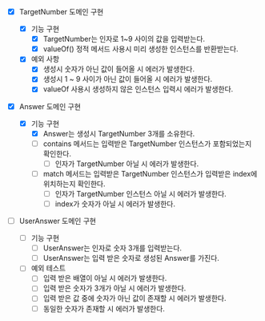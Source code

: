 - [x] TargetNumber 도메인 구현

  - [x] 기능 구현
    - [x] TargetNumber는 인자로 1~9 사이의 값을 입력받는다.
    - [x] valueOf() 정적 메서드 사용시 미리 생성한 인스턴스를 반환받는다.
  - [x] 예외 사항
    - [x] 생성시 숫자가 아닌 값이 들어올 시 에러가 발생한다.
    - [x] 생성시 1 ~ 9 사이가 아닌 값이 들어올 시 에러가 발생한다.
    - [x] valueOf 사용시 생성하지 않은 인스턴스 입력시 에러가 발생한다.

- [x] Answer 도메인 구현

  - [x] 기능 구현
    - [x] Answer는 생성시 TargetNumber 3개를 소유한다.
    - [ ] contains 메서드는 입력받은 TargetNumber 인스턴스가 포함되었는지 확인한다.
      - [ ] 인자가 TargetNumber 아닐 시 에러가 발생한다.
    - [ ] match 메서드는 입력받은 TargetNumber 인스턴스가 입력받은 index에 위치하는지 확인한다.
      - [ ] 인자가 TargetNumber 인스턴스 아닐 시 에러가 발생한다.
      - [ ] index가 숫자가 아닐 시 에러가 발생한다.

- [ ] UserAnswer 도메인 구현
  - [ ] 기능 구현
    - [ ] UserAnswer는 인자로 숫자 3개를 입력받는다.
    - [ ] UserAnswer는 입력 받은 숫자로 생성된 Answer를 가진다.
  - [ ] 예외 테스트
    - [ ] 입력 받은 배열이 아닐 시 에러가 발생한다.
    - [ ] 입력 받은 숫자가 3개가 아닐 시 에러가 발생한다.
    - [ ] 입력 받은 값 중에 숫자가 아닌 값이 존재할 시 에러가 발생한다.
    - [ ] 동일한 숫자가 존재할 시 에러가 발생한다.
